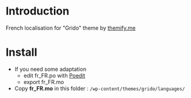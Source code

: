 # Introduction

French localisation for "Grido" theme by [themify.me](http://themify.me/)

# Install

* If you need some adaptation
  * edit fr_FR.po with [Poedit](http://www.poedit.net/)
  * export fr_FR.mo
* Copy **fr_FR.mo** in this folder : `/wp-content/themes/grido/languages/`